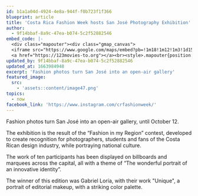 ```yaml
---
id: b1a1a04d-4924-4e8a-944f-f0b723f1f366
blueprint: article
title: 'Costa Rica Fashion Week hosts San José Photography Exhibition'
author:
  - 9f14bbaf-8a9c-47ea-b074-5c2f52882546
embed_code: |-
  <div class="mapouter"><div class="gmap_canvas">
  <iframe src="https://www.google.com/maps/embed?pb=!1m18!1m12!1m3!1d15719.940513508422!2d-84.07586531610258!3d9.935194986885397!2m3!1f0!2f0!3f0!3m2!1i1024!2i768!4f13.1!3m3!1m2!1s0x8fa0e37cf7b60551%3A0x5c438d0964fd971d!2sAntigua%20Aduana!5e0!3m2!1ses!2sus!4v1663956201691!5m2!1ses!2sus" width="400" height="300" style="border:0;" allowfullscreen="" loading="lazy" referrerpolicy="no-referrer-when-downgrade"></iframe>
  <a href="https://123movies-to.org"></a><br><style>.mapouter{position:relative;text-align:right;height:500px;width:1200px;}</style><style>.gmap_canvas {overflow:hidden;background:none!important;height:500px;width:1200px;}</style></div></div>
updated_by: 9f14bbaf-8a9c-47ea-b074-5c2f52882546
updated_at: 1663984948
excerpt: 'Fashion photos turn San José into an open-air gallery'
featured_image:
  src:
    - 'assets::content/image47.png'
topics:
  - now
facebook_link: 'https://www.instagram.com/crfashionweek/'
---
```

Fashion photos turn San José into an open-air gallery, until October 12.

The exhibition is the result of the “Fashion in my Region” contest, developed to create recognition for photographers, students and fans of the Costa Rican design industry, while portraying national culture. 

The work of ten participants has been displayed on billboards and marquees across the capital, all with  a theme of “The wonderful portrait of an innovative identity”. 

The winner of this edition was Gabriel Loría, with their work "Unique", a portrait of editorial makeup, with a striking color palette.